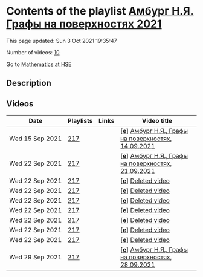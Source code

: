 # Contents of the playlist [Амбург Н.Я. Графы на поверхностях 2021](https://www.youtube.com/playlist?list=PLq3E5oubNNoAydwj7nSP8OY6N_AFWDWB6)

This page updated: Sun 3 Oct 2021 19:35:47

Number of videos: [10](#videos)

Go to [Mathematics at HSE](../README.md)

## Description



## Videos

|Date|Playlists|Links|Video title|
|---|---|---|---|
| Wed&nbsp;15&nbsp;Sep&nbsp;2021 | [217](../playlists/217 "Амбург Н.Я. Графы на поверхностях 2021") |  | [[**e**](https://studio.youtube.com/video/XnJ0DtFtmLE/edit "Edit")] [Амбург Н.Я., Графы на поверхностях, 14.09.2021](https://www.youtube.com/watch?v=XnJ0DtFtmLE&list=PLq3E5oubNNoAydwj7nSP8OY6N_AFWDWB6) |
| Wed&nbsp;22&nbsp;Sep&nbsp;2021 | [217](../playlists/217 "Амбург Н.Я. Графы на поверхностях 2021") |  | [[**e**](https://studio.youtube.com/video/G4x1bStzhfs/edit "Edit")] [Амбург Н.Я., Графы на поверхностях, 21.09.2021](https://www.youtube.com/watch?v=G4x1bStzhfs&list=PLq3E5oubNNoAydwj7nSP8OY6N_AFWDWB6) |
| Wed&nbsp;22&nbsp;Sep&nbsp;2021 | [217](../playlists/217 "Амбург Н.Я. Графы на поверхностях 2021") |  | [[**e**](https://studio.youtube.com/video/golviba9pOs/edit "Edit")] [Deleted video](https://www.youtube.com/watch?v=golviba9pOs&list=PLq3E5oubNNoAydwj7nSP8OY6N_AFWDWB6 "This video is unavailable.") |
| Wed&nbsp;22&nbsp;Sep&nbsp;2021 | [217](../playlists/217 "Амбург Н.Я. Графы на поверхностях 2021") |  | [[**e**](https://studio.youtube.com/video/ud_bf3JXd4w/edit "Edit")] [Deleted video](https://www.youtube.com/watch?v=ud_bf3JXd4w&list=PLq3E5oubNNoAydwj7nSP8OY6N_AFWDWB6 "This video is unavailable.") |
| Wed&nbsp;22&nbsp;Sep&nbsp;2021 | [217](../playlists/217 "Амбург Н.Я. Графы на поверхностях 2021") |  | [[**e**](https://studio.youtube.com/video/Dyr7Y5BE_ug/edit "Edit")] [Deleted video](https://www.youtube.com/watch?v=Dyr7Y5BE_ug&list=PLq3E5oubNNoAydwj7nSP8OY6N_AFWDWB6 "This video is unavailable.") |
| Wed&nbsp;22&nbsp;Sep&nbsp;2021 | [217](../playlists/217 "Амбург Н.Я. Графы на поверхностях 2021") |  | [[**e**](https://studio.youtube.com/video/fG9I5SvjDts/edit "Edit")] [Deleted video](https://www.youtube.com/watch?v=fG9I5SvjDts&list=PLq3E5oubNNoAydwj7nSP8OY6N_AFWDWB6 "This video is unavailable.") |
| Wed&nbsp;22&nbsp;Sep&nbsp;2021 | [217](../playlists/217 "Амбург Н.Я. Графы на поверхностях 2021") |  | [[**e**](https://studio.youtube.com/video/eMUA8lo3Cig/edit "Edit")] [Deleted video](https://www.youtube.com/watch?v=eMUA8lo3Cig&list=PLq3E5oubNNoAydwj7nSP8OY6N_AFWDWB6 "This video is unavailable.") |
| Wed&nbsp;22&nbsp;Sep&nbsp;2021 | [217](../playlists/217 "Амбург Н.Я. Графы на поверхностях 2021") |  | [[**e**](https://studio.youtube.com/video/nHvAWFWd0OY/edit "Edit")] [Deleted video](https://www.youtube.com/watch?v=nHvAWFWd0OY&list=PLq3E5oubNNoAydwj7nSP8OY6N_AFWDWB6 "This video is unavailable.") |
| Wed&nbsp;22&nbsp;Sep&nbsp;2021 | [217](../playlists/217 "Амбург Н.Я. Графы на поверхностях 2021") |  | [[**e**](https://studio.youtube.com/video/yC_1xtNRVjs/edit "Edit")] [Deleted video](https://www.youtube.com/watch?v=yC_1xtNRVjs&list=PLq3E5oubNNoAydwj7nSP8OY6N_AFWDWB6 "This video is unavailable.") |
| Wed&nbsp;29&nbsp;Sep&nbsp;2021 | [217](../playlists/217 "Амбург Н.Я. Графы на поверхностях 2021") |  | [[**e**](https://studio.youtube.com/video/HuFZYfL2hqs/edit "Edit")] [Амбург Н.Я., Графы на поверхностях, 28.09.2021](https://www.youtube.com/watch?v=HuFZYfL2hqs&list=PLq3E5oubNNoAydwj7nSP8OY6N_AFWDWB6) |
